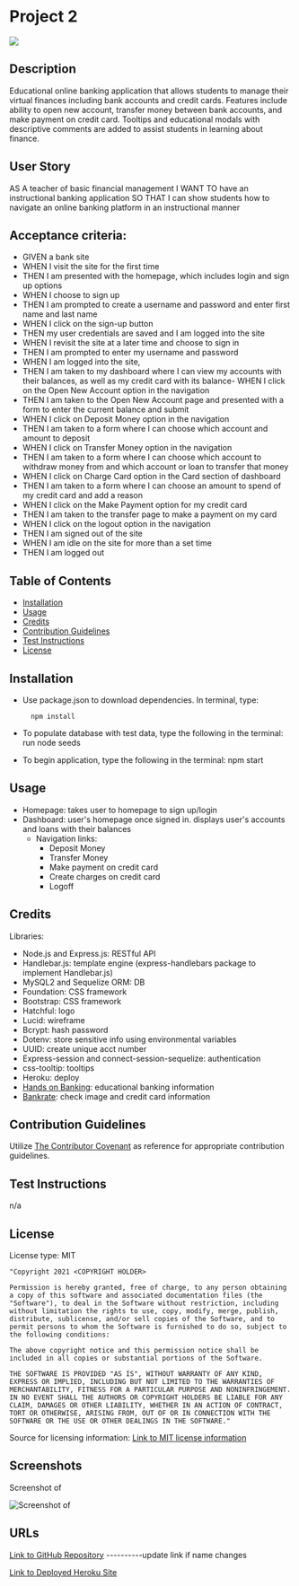 # Project 2

<img src='https://img.shields.io/badge/License-MIT-yellow.svg'>

## Description

Educational online banking application that allows students to manage their virtual finances including bank accounts and credit cards. Features include ability to open new account, transfer money between bank accounts, and make payment on credit card. Tooltips and educational modals with descriptive comments are added to assist students in learning about finance.

## User Story

AS A teacher of basic financial management
I WANT TO have an instructional banking application
SO THAT I can show students how to navigate an online banking platform in an instructional manner

## Acceptance criteria:

- GIVEN a bank site
- WHEN I visit the site for the first time
- THEN I am presented with the homepage, which includes login and sign up options
- WHEN I choose to sign up
- THEN I am prompted to create a username and password and enter first name and last name
- WHEN I click on the sign-up button
- THEN my user credentials are saved and I am logged into the site
- WHEN I revisit the site at a later time and choose to sign in
- THEN I am prompted to enter my username and password
- WHEN I am logged into the site,
- THEN I am taken to my dashboard where I can view my accounts with their balances, as well as my credit card with its balance- WHEN I click on the Open New Account option in the navigation
- THEN I am taken to the Open New Account page and presented with a form to enter the current balance and submit
- WHEN I click on Deposit Money option in the navigation
- THEN I am taken to a form where I can choose which account and amount to deposit
- WHEN I click on Transfer Money option in the navigation
- THEN I am taken to a form where I can choose which account to withdraw money from and which account or loan to transfer that money
- WHEN I click on Charge Card option in the Card section of dashboard
- THEN I am taken to a form where I can choose an amount to spend of my credit card and add a reason
- WHEN I click on the Make Payment option for my credit card
- THEN I am taken to the transfer page to make a payment on my card
- WHEN I click on the logout option in the navigation
- THEN I am signed out of the site
- WHEN I am idle on the site for more than a set time
- THEN I am logged out

## Table of Contents

- [Installation](#installation)
- [Usage](#usage)
- [Credits](#credits)
- [Contribution Guidelines](#contribution-guidelines)
- [Test Instructions](#test-instructions)
- [License](#license)

## Installation

- Use package.json to download dependencies. In terminal, type:

        npm install

- To populate database with test data, type the following in the terminal:
  run node seeds
- To begin application, type the following in the terminal:
  npm start

## Usage

- Homepage: takes user to homepage to sign up/login
- Dashboard: user's homepage once signed in. displays user's accounts and loans with their balances
  - Navigation links:
    - Deposit Money
    - Transfer Money
    - Make payment on credit card
    - Create charges on credit card
    - Logoff

## Credits

Libraries:

- Node.js and Express.js: RESTful API
- Handlebar.js: template engine (express-handlebars package to implement Handlebar.js)
- MySQL2 and Sequelize ORM: DB
- Foundation: CSS framework
- Bootstrap: CSS framework
- Hatchful: logo
- Lucid: wireframe
- Bcrypt: hash password
- Dotenv: store sensitive info using environmental variables
- UUID: create unique acct number
- Express-session and connect-session-sequelize: authentication
- css-tooltip: tooltips
- Heroku: deploy
- <a href='https://youth.handsonbanking.org/grades/middle-school-course/'>Hands on Banking</a>: educational banking information
- <a href='https://www.bankrate.com/'>Bankrate</a>: check image and credit card information

## Contribution Guidelines

Utilize <a href= "https://www.contributor-covenant.org/version/2/0/code_of_conduct/code_of_conduct.md">The Contributor Covenant</a> as reference for appropriate contribution guidelines.

## Test Instructions

n/a

## License

License type: MIT

    "Copyright 2021 <COPYRIGHT HOLDER>

    Permission is hereby granted, free of charge, to any person obtaining a copy of this software and associated documentation files (the "Software"), to deal in the Software without restriction, including without limitation the rights to use, copy, modify, merge, publish, distribute, sublicense, and/or sell copies of the Software, and to permit persons to whom the Software is furnished to do so, subject to the following conditions:

    The above copyright notice and this permission notice shall be included in all copies or substantial portions of the Software.

    THE SOFTWARE IS PROVIDED "AS IS", WITHOUT WARRANTY OF ANY KIND, EXPRESS OR IMPLIED, INCLUDING BUT NOT LIMITED TO THE WARRANTIES OF MERCHANTABILITY, FITNESS FOR A PARTICULAR PURPOSE AND NONINFRINGEMENT. IN NO EVENT SHALL THE AUTHORS OR COPYRIGHT HOLDERS BE LIABLE FOR ANY CLAIM, DAMAGES OR OTHER LIABILITY, WHETHER IN AN ACTION OF CONTRACT, TORT OR OTHERWISE, ARISING FROM, OUT OF OR IN CONNECTION WITH THE SOFTWARE OR THE USE OR OTHER DEALINGS IN THE SOFTWARE."

Source for licensing information: <a href="https://opensource.org/licenses/MIT">Link to MIT license information</a>

## Screenshots

Screenshot of

<img src='' alt = 'Screenshot of '>

## URLs

<a href="https://github.com/mlward639/Project2">Link to GitHub Repository</a>
----------update link if name changes

<a href="">Link to Deployed Heroku Site</a>
